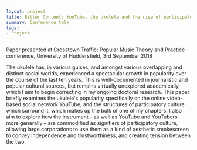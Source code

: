 ```yaml
---
layout: project
title: Bitter Content: YouTube, the ukulele and the rise of participatory commodification
summary: Conference talk
tags:
- Project
---
```


Paper presented at Crosstown Traffic: Popular Music Theory and Practice conference, University of Huddersfield, 3rd September 2018

The ukulele has, in various guises, and amongst various overlapping and distinct social worlds, experienced a spectacular growth in popularity over the course of the last ten years. This is well-documented in journalistic and popular cultural sources, but remains virtually unexplored academically, which I aim to begin correcting in my ongoing doctoral research. This paper briefly examines the ukulele's popularity specifically on the online video-based social network YouTube, and the structures of participatory culture which surround it, which makes up the bulk of one of my chapters. I also aim to explore how the instrument - as well as YouTube and YouTubers more generally – are commodified as signifiers of participatory culture, allowing large corporations to use them as a kind of aesthetic smokescreen to convey independence and trustworthiness, and creating tension between the two.